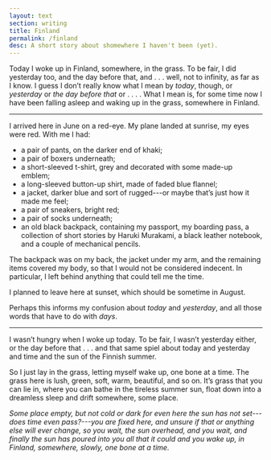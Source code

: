 ```yaml
---
layout: text
section: writing
title: Finland
permalink: /finland
desc: A short story about shomewhere I haven't been (yet).
---
```


Today I woke up in Finland, somewhere, in the grass. To be fair, I did
yesterday too, and the day before that, and . . . well, not to
infinity, as far as I know. I guess I don’t really know what I mean by
*today*, though, or *yesterday* or *the day before that* or
. . . . What I mean is, for some time now I have been falling asleep
and waking up in the grass, somewhere in Finland.

----------------------------------------------------------------------

I arrived here in June on a red-eye. My plane landed at sunrise, my
eyes were red. With me I had:

- a pair of pants, on the darker end of khaki;
- a pair of boxers underneath;
- a short-sleeved t-shirt, grey and decorated with some made-up
  emblem;
- a long-sleeved button-up shirt, made of faded blue flannel;
- a jacket, darker blue and sort of rugged---or maybe that’s just how
  it made me feel;
- a pair of sneakers, bright red;
- a pair of socks underneath;
- an old black backpack, containing my passport, my boarding pass,
  a collection of short stories by Haruki Murakami, a black leather
  notebook, and a couple of mechanical pencils.

The backpack was on my back, the jacket under my arm, and the
remaining items covered my body, so that I would not be considered
indecent. In particular, I left behind anything that could tell me the
time.

I planned to leave here at sunset, which should be sometime in August.

Perhaps this informs my confusion about *today* and *yesterday*, and
all those words that have to do with *days*.

----------------------------------------------------------------------

I wasn’t hungry when I woke up today. To be fair, I wasn’t yesterday
either, or the day before that . . . and that same spiel about today
and yesterday and time and the sun of the Finnish summer.

So I just lay in the grass, letting myself wake up, one bone at a
time. The grass here is lush, green, soft, warm, beautiful, and so
on. It’s grass that you can lie in, where you can bathe in the
tireless summer sun, float down into a dreamless sleep and drift
somewhere, some place.

*Some place empty, but not cold or dark for even here the sun has not
set---does time even pass?---you are fixed here, and unsure if that or
anything else will ever change, so you wait, the sun overhead, and you
wait, and finally the sun has poured into you all that it could and
you wake up, in Finland, somewhere, slowly, one bone at a time.*
